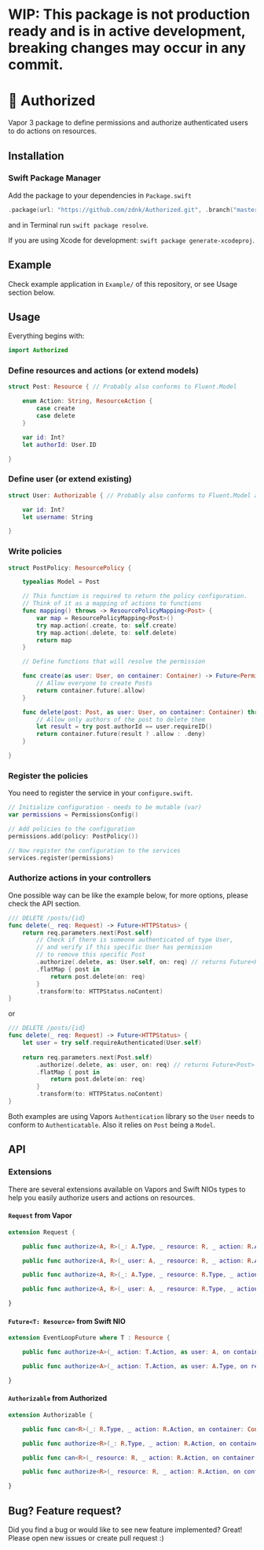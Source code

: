 # WIP: This package is not production ready and is in active development, breaking changes may occur in any commit.

# 🔐 Authorized

Vapor 3 package to define permissions and authorize authenticated users to do actions on resources.

## Installation

### Swift Package Manager

Add the package to your dependencies in `Package.swift`

```swift
.package(url: "https://github.com/zdnk/Authorized.git", .branch("master"))
```

and in Terminal run `swift package resolve`.

If you are using Xcode for development: `swift package generate-xcodeproj`.

## Example

Check example application in `Example/` of this repository, or see Usage section below.

## Usage

Everything begins with:
```swift
import Authorized
```

### Define resources and actions (or extend models)

```swift
struct Post: Resource { // Probably also conforms to Fluent.Model

    enum Action: String, ResourceAction {
        case create
        case delete
    }

    var id: Int?
    let authorId: User.ID

}
```

### Define user (or extend existing)

```swift
struct User: Authorizable { // Probably also conforms to Fluent.Model and Authenticatable

    var id: Int?
    let username: String

}
```

### Write policies

```swift
struct PostPolicy: ResourcePolicy {

    typealias Model = Post

    // This function is required to return the policy configuration.
    // Think of it as a mapping of actions to functions
    func mapping() throws -> ResourcePolicyMapping<Post> {
        var map = ResourcePolicyMapping<Post>()
        try map.action(.create, to: self.create)
        try map.action(.delete, to: self.delete)
        return map
    }

    // Define functions that will resolve the permission

    func create(as user: User, on container: Container) -> Future<PermissionResolution> {
        // Allow everyone to create Posts
        return container.future(.allow)
    }

    func delete(post: Post, as user: User, on container: Container) throws -> Future<PermissionResolution> {
        // Allow only authors of the post to delete them
        let result = try post.authorId == user.requireID()
        return container.future(result ? .allow : .deny)
    }

}
```

### Register the policies

You need to register the service in your `configure.swift`.

```swift
// Initialize configuration - needs to be mutable (var)
var permissions = PermissionsConfig()

// Add policies to the configuration
permissions.add(policy: PostPolicy())

// Now register the configuration to the services
services.register(permissions)
```

### Authorize actions in your controllers 

One possible way can be like the example below, for more options, please check the API section.

```swift
/// DELETE /posts/{id}
func delete(_ req: Request) -> Future<HTTPStatus> {
    return req.parameters.next(Post.self)
        // Check if there is someone authenticated of type User,
        // and verify if this specific User has permission
        // to remove this specific Post
        .authorize(.delete, as: User.self, on: req) // returns Future<Post>
        .flatMap { post in
            return post.delete(on: req)
        }
        .transform(to: HTTPStatus.noContent)
}
```

or

```swift
/// DELETE /posts/{id}
func delete(_ req: Request) -> Future<HTTPStatus> {
    let user = try self.requireAuthenticated(User.self)
    
    return req.parameters.next(Post.self)
        .authorize(.delete, as: user, on: req) // returns Future<Post>
        .flatMap { post in
            return post.delete(on: req)
        }
        .transform(to: HTTPStatus.noContent)
}
```

Both examples are using Vapors `Authentication` library so the `User` needs to conform to `Authenticatable`.
Also it relies on `Post` being a `Model`.

## API

### Extensions

There are several extensions available on Vapors and Swift NIOs types to help you easily authorize users and actions on resources.

#### `Request` from Vapor

```swift
extension Request {

    public func authorize<A, R>(_: A.Type, _ resource: R, _ action: R.Action) throws -> Future<R> where A : Authenticatable, A : Authorizable, R : Resource

    public func authorize<A, R>(_ user: A, _ resource: R, _ action: R.Action) throws -> Future<R> where A : Authorizable, R : Resource

    public func authorize<A, R>(_: A.Type, _ resource: R.Type, _ action: R.Action) throws -> Future<Void> where A : Authenticatable, A : Authorizable, R : Resource

    public func authorize<A, R>(_ user: A, _ resource: R.Type, _ action: R.Action) throws -> Future<Void> where A : Authorizable, R : Resource

}
```

#### `Future<T: Resource>` from Swift NIO

```swift
extension EventLoopFuture where T : Resource {

    public func authorize<A>(_ action: T.Action, as user: A, on container: Container) -> Future<T> where A : Authorizable

    public func authorize<A>(_ action: T.Action, as user: A.Type, on request: Request) -> Future<T> where A : Authenticatable, A : Authorizable

}
```
#### `Authorizable` from Authorized

```swift
extension Authorizable {

    public func can<R>(_: R.Type, _ action: R.Action, on container: Container) throws -> Future<Bool> where R : Resource

    public func authorize<R>(_: R.Type, _ action: R.Action, on container: Container) throws -> Future<Void> where R : Resource

    public func can<R>(_ resource: R, _ action: R.Action, on container: Container) throws -> Future<Bool> where R : Resource

    public func authorize<R>(_ resource: R, _ action: R.Action, on container: Container) throws -> Future<R> where R : Resource

}
```

## Bug? Feature request?

Did you find a bug or would like to see new feature implemented? Great! Please open new issues or create pull request :)

